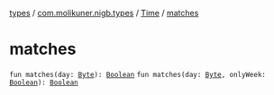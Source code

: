 [types](../../index.md) / [com.molikuner.nigb.types](../index.md) / [Time](index.md) / [matches](./matches.md)

# matches

`fun matches(day: `[`Byte`](https://kotlinlang.org/api/latest/jvm/stdlib/kotlin/-byte/index.html)`): `[`Boolean`](https://kotlinlang.org/api/latest/jvm/stdlib/kotlin/-boolean/index.html)
`fun matches(day: `[`Byte`](https://kotlinlang.org/api/latest/jvm/stdlib/kotlin/-byte/index.html)`, onlyWeek: `[`Boolean`](https://kotlinlang.org/api/latest/jvm/stdlib/kotlin/-boolean/index.html)`): `[`Boolean`](https://kotlinlang.org/api/latest/jvm/stdlib/kotlin/-boolean/index.html)